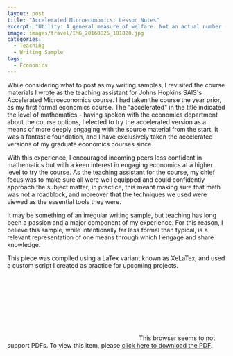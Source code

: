 ```yaml
---
layout: post
title: "Accelerated Microeconomics: Lesson Notes"
excerpt: "Utility: A general measure of welfare. Not an actual number (no one says “I’m at happiness level 7today!”)..."
image: images/travel/IMG_20160825_181820.jpg
categories:
  - Teaching
  - Writing Sample
tags:
  - Economics
---
```


While considering what to post as my writing samples, I revisited the course materials I wrote as the teaching assistant for Johns Hopkins SAIS's Accelerated Microeconomics course. I had taken the course the year prior, as my first formal economics course. The "accelerated" in the title indicated the level of mathematics - having spoken with the economics department about the course options, I elected to try the accelerated version as a means of more deeply engaging with the source material from the start. It was a fantastic foundation, and I have exclusively taken the accelerated versions of my graduate economics courses since.

With this experience, I encouraged incoming peers less confident in mathematics but with a keen interest in engaging economics at a higher level to try the course. As the teaching assistant for the course, my chief focus was to make sure all were well equipped and could confidently approach the subject matter; in practice, this meant making sure that math was not a roadblock, and moreover that the techniques we used were viewed as the essential tools they were.

It may be something of an irregular writing sample, but teaching has long been a passion and a major component of my experience. For this reason, I believe this sample, while intentionally far less formal than typical, is a relevant representation of one means through which I engage and share knowledge.

This piece was compiled using a LaTex variant known as XeLaTex, and used a custom script I created as practice for upcoming projects.

<object data="https://coryjcombs.github.io/images/sais/TA_Session_1_Notes.pdf" type="application/pdf" width="90%">
    <embed src="https://coryjcombs.github.io/images/sais/TA_Session_1_Notes.pdf">
        This browser seems to not support PDFs. To view this item, please <a href="https://coryjcombs.github.io/images/sais/TA_Session_1_Notes.pdf">click here to download the PDF</a>.
    </embed>
</object>
